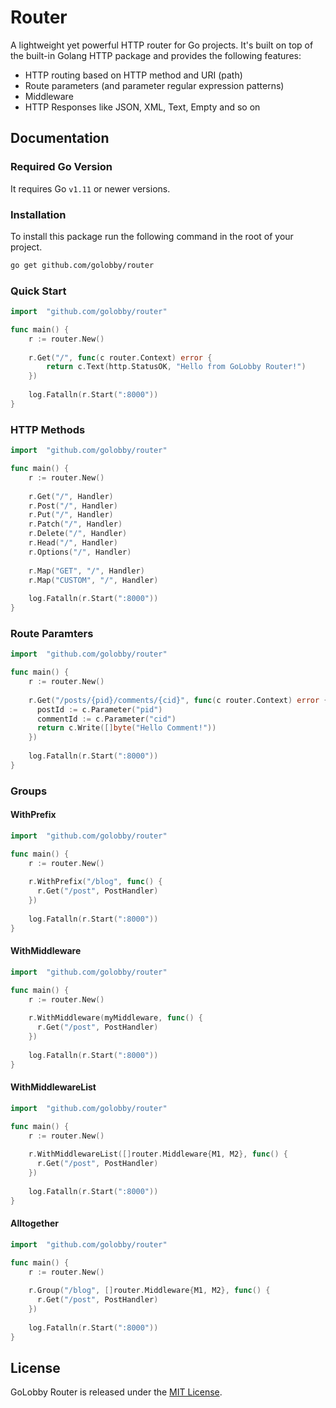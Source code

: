 # Router
A lightweight yet powerful HTTP router for Go projects.
It's built on top of the built-in Golang HTTP package and provides the following features:
* HTTP routing based on HTTP method and URI (path)
* Route parameters (and parameter regular expression patterns)
* Middleware
* HTTP Responses like JSON, XML, Text, Empty and so on

## Documentation
### Required Go Version
It requires Go `v1.11` or newer versions.

### Installation
To install this package run the following command in the root of your project.

```bash
go get github.com/golobby/router
```

### Quick Start

```go
import 	"github.com/golobby/router"

func main() {
    r := router.New()
    
    r.Get("/", func(c router.Context) error {
        return c.Text(http.StatusOK, "Hello from GoLobby Router!")
    })
    
    log.Fatalln(r.Start(":8000"))
}
```

### HTTP Methods

```go
import 	"github.com/golobby/router"

func main() {
    r := router.New()
    
    r.Get("/", Handler)
    r.Post("/", Handler)
    r.Put("/", Handler)
    r.Patch("/", Handler)
    r.Delete("/", Handler)
    r.Head("/", Handler)
    r.Options("/", Handler)
    
    r.Map("GET", "/", Handler)
    r.Map("CUSTOM", "/", Handler)
    
    log.Fatalln(r.Start(":8000"))
}
```

### Route Paramters

```go
import 	"github.com/golobby/router"

func main() {
    r := router.New()
    
    r.Get("/posts/{pid}/comments/{cid}", func(c router.Context) error {
      postId := c.Parameter("pid")
      commentId := c.Parameter("cid")
      return c.Write([]byte("Hello Comment!"))
    })
    
    log.Fatalln(r.Start(":8000"))
}
```

### Groups

#### WithPrefix

```go
import 	"github.com/golobby/router"

func main() {
    r := router.New()
    
    r.WithPrefix("/blog", func() {
      r.Get("/post", PostHandler)
    })
    
    log.Fatalln(r.Start(":8000"))
}
```

#### WithMiddleware

```go
import 	"github.com/golobby/router"

func main() {
    r := router.New()
    
    r.WithMiddleware(myMiddleware, func() {
      r.Get("/post", PostHandler)
    })
    
    log.Fatalln(r.Start(":8000"))
}
```

#### WithMiddlewareList

```go
import 	"github.com/golobby/router"

func main() {
    r := router.New()
    
    r.WithMiddlewareList([]router.Middleware{M1, M2}, func() {
      r.Get("/post", PostHandler)
    })
    
    log.Fatalln(r.Start(":8000"))
}
```

#### Alltogether

```go
import 	"github.com/golobby/router"

func main() {
    r := router.New()
    
    r.Group("/blog", []router.Middleware{M1, M2}, func() {
      r.Get("/post", PostHandler)
    })
    
    log.Fatalln(r.Start(":8000"))
}
```

## License
GoLobby Router is released under the [MIT License](http://opensource.org/licenses/mit-license.php).

